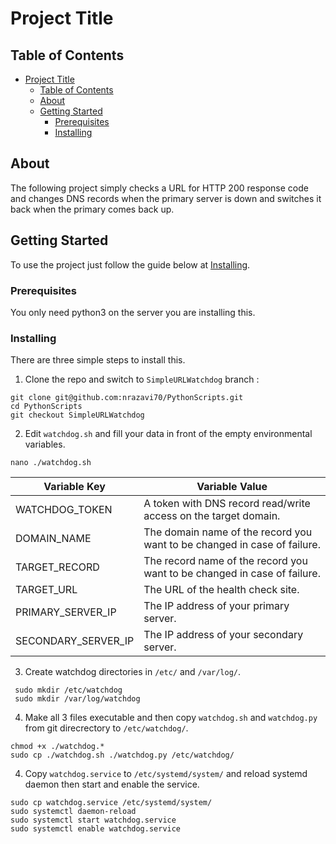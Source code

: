 # Project Title

## Table of Contents

- [Project Title](#project-title)
  - [Table of Contents](#table-of-contents)
  - [About <a name = "about"></a>](#about-)
  - [Getting Started <a name = "getting_started"></a>](#getting-started-)
    - [Prerequisites](#prerequisites)
    - [Installing](#installing)

## About <a name = "about"></a>

The following project simply checks a URL for HTTP 200 response code and changes DNS records when the primary server is down and switches it back when the primary comes back up.

## Getting Started <a name = "getting_started"></a>

To use the project just follow the guide below at [Installing](#installing).

### Prerequisites

You only need python3 on the server you are installing this.


### Installing

There are three simple steps to install this.  
  
  1. Clone the repo and switch to ```SimpleURLWatchdog``` branch :
   ```
   git clone git@github.com:nrazavi70/PythonScripts.git
   cd PythonScripts
   git checkout SimpleURLWatchdog
   ```
  2. Edit ``` watchdog.sh ``` and fill your data in front of the empty environmental variables.
   ```
   nano ./watchdog.sh
   ```
 
 | Variable Key        | Variable Value                                                           |
|---------------------|--------------------------------------------------------------------------|
| WATCHDOG_TOKEN      | A token with DNS record read/write access on the target domain.          |
| DOMAIN_NAME         | The domain name of the record you want to be changed in case of failure. |
| TARGET_RECORD       | The record name of the record you want to be changed in case of failure. |
| TARGET_URL          | The URL of the health check site.                                        |
| PRIMARY_SERVER_IP   | The IP address of your primary server.                                   |
| SECONDARY_SERVER_IP | The IP address of your secondary server.                                 |

  3. Create watchdog directories in ```/etc/``` and ```/var/log/```.
   ```
    sudo mkdir /etc/watchdog
    sudo mkdir /var/log/watchdog
   ```
  4. Make all 3 files executable and then copy ``` watchdog.sh ``` and ``` watchdog.py ``` from git direcrectory to ```/etc/watchdog/```.
  ```
  chmod +x ./watchdog.*
  sudo cp ./watchdog.sh ./watchdog.py /etc/watchdog/
  ```
  4. Copy ```watchdog.service``` to ```/etc/systemd/system/``` and reload systemd daemon then start and enable the service.
  ```
  sudo cp watchdog.service /etc/systemd/system/
  sudo systemctl daemon-reload
  sudo systemctl start watchdog.service
  sudo systemctl enable watchdog.service
  ``` 
